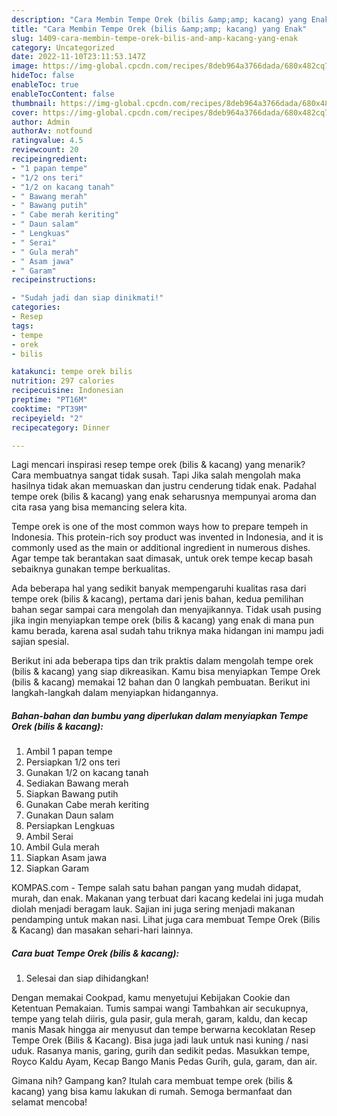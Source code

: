 ```yaml
---
description: "Cara Membin Tempe Orek (bilis &amp;amp; kacang) yang Enak"
title: "Cara Membin Tempe Orek (bilis &amp;amp; kacang) yang Enak"
slug: 1409-cara-membin-tempe-orek-bilis-and-amp-kacang-yang-enak
category: Uncategorized
date: 2022-11-10T23:11:53.147Z
image: https://img-global.cpcdn.com/recipes/8deb964a3766dada/680x482cq70/tempe-orek-bilis-kacang-foto-resep-utama.jpg
hideToc: false
enableToc: true
enableTocContent: false
thumbnail: https://img-global.cpcdn.com/recipes/8deb964a3766dada/680x482cq70/tempe-orek-bilis-kacang-foto-resep-utama.jpg
cover: https://img-global.cpcdn.com/recipes/8deb964a3766dada/680x482cq70/tempe-orek-bilis-kacang-foto-resep-utama.jpg
author: Admin
authorAv: notfound
ratingvalue: 4.5
reviewcount: 20
recipeingredient:
- "1 papan tempe"
- "1/2 ons teri"
- "1/2 on kacang tanah"
- " Bawang merah"
- " Bawang putih"
- " Cabe merah keriting"
- " Daun salam"
- " Lengkuas"
- " Serai"
- " Gula merah"
- " Asam jawa"
- " Garam"
recipeinstructions:

- "Sudah jadi dan siap dinikmati!"
categories:
- Resep
tags:
- tempe
- orek
- bilis

katakunci: tempe orek bilis 
nutrition: 297 calories
recipecuisine: Indonesian
preptime: "PT16M"
cooktime: "PT39M"
recipeyield: "2"
recipecategory: Dinner

---
```



Lagi mencari inspirasi resep tempe orek (bilis &amp; kacang) yang menarik? Cara membuatnya sangat tidak susah. Tapi Jika salah mengolah maka hasilnya tidak akan memuaskan dan justru cenderung tidak enak. Padahal tempe orek (bilis &amp; kacang) yang enak seharusnya mempunyai aroma dan cita rasa yang bisa memancing selera kita.


Tempe orek is one of the most common ways how to prepare tempeh in Indonesia. This protein-rich soy product was invented in Indonesia, and it is commonly used as the main or additional ingredient in numerous dishes. Agar tempe tak berantakan saat dimasak, untuk orek tempe kecap basah sebaiknya gunakan tempe berkualitas.

Ada beberapa hal yang sedikit banyak mempengaruhi kualitas rasa dari tempe orek (bilis &amp; kacang), pertama dari jenis bahan, kedua pemilihan bahan segar sampai cara mengolah dan menyajikannya. Tidak usah pusing jika ingin menyiapkan tempe orek (bilis &amp; kacang) yang enak di mana pun kamu berada, karena asal sudah tahu triknya maka hidangan ini mampu jadi sajian spesial.


Berikut ini ada beberapa tips dan trik praktis dalam mengolah tempe orek (bilis &amp; kacang) yang siap dikreasikan. Kamu bisa menyiapkan Tempe Orek (bilis &amp; kacang) memakai 12 bahan dan 0 langkah pembuatan. Berikut ini langkah-langkah dalam menyiapkan hidangannya.

<!--inarticleads1-->

##### Bahan-bahan dan bumbu yang diperlukan dalam menyiapkan Tempe Orek (bilis &amp; kacang):

1. Ambil 1 papan tempe
1. Persiapkan 1/2 ons teri
1. Gunakan 1/2 on kacang tanah
1. Sediakan  Bawang merah
1. Siapkan  Bawang putih
1. Gunakan  Cabe merah keriting
1. Gunakan  Daun salam
1. Persiapkan  Lengkuas
1. Ambil  Serai
1. Ambil  Gula merah
1. Siapkan  Asam jawa
1. Siapkan  Garam


KOMPAS.com - Tempe salah satu bahan pangan yang mudah didapat, murah, dan enak. Makanan yang terbuat dari kacang kedelai ini juga mudah diolah menjadi beragam lauk. Sajian ini juga sering menjadi makanan pendamping untuk makan nasi. Lihat juga cara membuat Tempe Orek (Bilis &amp; Kacang) dan masakan sehari-hari lainnya. 

<!--inarticleads2-->

##### Cara buat Tempe Orek (bilis &amp; kacang):


1. Selesai dan siap dihidangkan!

Dengan memakai Cookpad, kamu menyetujui Kebijakan Cookie dan Ketentuan Pemakaian. Tumis sampai wangi Tambahkan air secukupnya, tempe yang telah diiris, gula pasir, gula merah, garam, kaldu, dan kecap manis Masak hingga air menyusut dan tempe berwarna kecoklatan Resep Tempe Orek (Bilis &amp; Kacang). Bisa juga jadi lauk untuk nasi kuning / nasi uduk. Rasanya manis, garing, gurih dan sedikit pedas. Masukkan tempe, Royco Kaldu Ayam, Kecap Bango Manis Pedas Gurih, gula, garam, dan air. 

Gimana nih? Gampang kan? Itulah cara membuat tempe orek (bilis &amp; kacang) yang bisa kamu lakukan di rumah. Semoga bermanfaat dan selamat mencoba!
